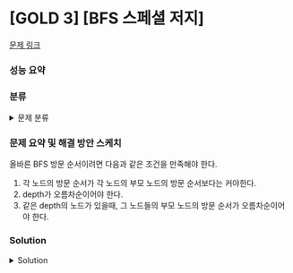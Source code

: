 # [GOLD 3] [BFS 스페셜 저지]

[문제 링크](https://www.acmicpc.net/problem/16940) 

### 성능 요약

### 분류

<details><summary>문제 분류</summary> 

[BFS]

</details>

### 문제 요약 및 해결 방안 스케치

올바른 BFS 방문 순서이려면 다음과 같은 조건을 만족해야 한다. 

1. 각 노드의 방문 순서가 각 노드의 부모 노드의 방문 순서보다는 커야한다. 
2. depth가 오름차순이어야 한다. 
3. 같은 depth의 노드가 있을때, 그 노드들의 부모 노드의 방문 순서가 오름차순이어야 한다. 
   
### Solution

<details><summary>Solution</summary> 

[Source Code]

</details>
